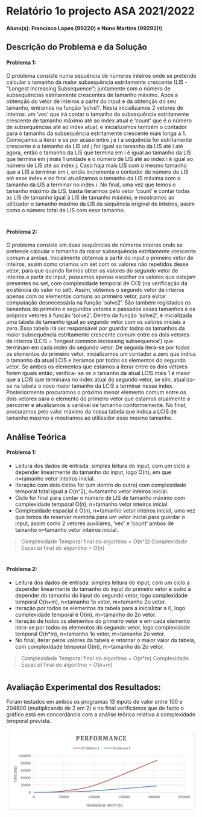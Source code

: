 # Relatório 1o projecto ASA 2021/2022
#### Aluno(s): Francisco Lopes (99220) e Nuno Martins (99292)\\\
  

        
## Descrição do Problema e da Solução
#### Problema 1:

O problema consiste numa sequência de números inteiros onde se pretende calcular o tamanho da maior subsequência estritamente crescente (LIS - “Longest Increasing Subsequence”) juntamente com o número de subsequências estritamente crescentes de tamanho máximo.
Após a obtenção do vetor de inteiros a partir do input e da obtenção do seu tamanho, entramos na função ‘solve1’. Nesta inicializamos 2 vetores de inteiros: um ‘vec’ que irá contar o tamanho da subsequência estritamente crescente de tamanho máximo até ao index atual e ‘count’ que é o número de subsequências até ao index atual, e inicializamos também o contador para o tamanho da subsequência estritamente crescente mais longa a 1. Começamos a iterar e se por acaso entre j e i a sequência for estritamente crescente e o tamanho da LIS até j for igual ao tamanho da LIS até i até agora, então o tamanho da LIS que termina em i é igual ao tamanho da LIS que termina em j mais 1 unidade e o número de LIS até ao index i é igual ao número de LIS até ao index j. Caso haja mais LIS com o mesmo tamanho que a LIS a terminar em i, então incrementa o contador de número de LIS até esse index e no final atualizamos o tamanho da LIS máxima com o tamanho da LIS a terminar no index i. No final, uma vez que temos o tamanho máximo da LIS, basta iterarmos pelo vetor ‘count’ e contar todas as LIS de tamanho igual à LIS de tamanho máximo, e mostramos ao utilizador o tamanho máximo da LIS da sequência original de inteiros, assim como o número total de LIS com esse tamanho.

#
#
#
#### Problema 2:
O problema consiste em duas sequências de números inteiros onde se pretende calcular o tamanho da maior subsequência estritamente crescente comum a ambas.
Inicialmente obtemos a partir do input o primeiro vetor de inteiros, assim como criamos um set com os valores não repetidos desse vetor, para que quando formos obter os valores do segundo vetor de inteiros a partir do input, possamos apenas escolher os valores que estejam presentes no set, com complexidade temporal de O(1) (na verificação da existência do valor no set). Assim, obtemos o segundo vetor de inteiros apenas com os elementos comuns ao primeiro vetor, para evitar computação desnecessária na função ‘solve2’. São também registados os tamanhos do primeiro e segundos vetores e passados esses tamanhos e os próprios vetores à função ‘solve2’. Dentro da função ‘solve2’, é inicializada uma tabela de tamanho igual ao segundo vetor com os valores iniciais a zero. Essa tabela irá ser responsável por guardar todos os tamanhos da maior subsequência estritamente crescente comum entre os dois vetores de inteiros (LCIS = ‘longest common increasing subsequence’) que terminam em cada index do segundo vetor. De seguida itera-se por todos os elementos do primeiro vetor, inicializamos um contador a zero que indica o tamanho da atual LCIS e iteramos por todos os elementos do segundo vetor.
Se ambos os elementos que estamos a iterar entre os dois vetores forem iguais então, verifica- se se o tamanho da atual LCIS mais 1 é maior que a LCIS que terminava no index atual do segundo vetor, se sim, atualiza-se na tabela o novo maior tamanho da LCIS a terminar nesse index. Posteriormente procuramos o próximo menor elemento comum entre os dois vetores para o elemento do primeiro vetor que estamos atualmente a percorrer e atualizamos a variável de tamanho conformemente. No final, procuramos pelo valor máximo da nossa tabela que indica a LCIS de tamanho máximo e mostramos ao utilizador esse mesmo tamanho.



## Análise Teórica
#### Problema 1:
- Leitura dos dados de entrada: simples leitura do input, com um ciclo a depender linearmente do tamanho do input, logo O(n), em que n=tamanho vetor inteiros inicial.
- Iteração com dois ciclos for (um dentro do outro) com complexidade temporal total igual
a O(n^2), n=tamanho vetor inteiros inicial.
- Ciclo for final para contar o número de LIS de tamanho máximo com complexidade
temporal O(n), n=tamanho vetor inteiros inicial.
- Complexidade espacial é O(n), n=tamanho vetor inteiros inicial, uma vez que temos de
reservar memória para um vetor inicial para guardar o input, assim como 2 vetores auxiliares, ‘vec’ e ‘count’ ambos de tamanho n=tamanho vetor inteiros inicial.

> Complexidade Temporal final do algoritmo = O(n^2) 
Complexidade Espacial final do algoritmo = O(n)
#
#### Problema 2:
- Leitura dos dados de entrada: simples leitura do input, com um ciclo a depender linearmente do tamanho do input do primeiro vetor e outro a depender do tamanho do input do segundo vetor, logo complexidade temporal O(n+m), n=tamanho 1o vetor, m=tamanho 2o vetor.
- Iteração por todos os elementos da tabela para a inicializar a 0, logo complexidade temporal é O(m), m=tamanho do 2o vetor.
- Iteração de todos os elementos do primeiro vetor e em cada elemento itera-se por todos os elementos do segundo vetor, logo complexidade temporal O(n*m), n=tamanho 1o vetor, m=tamanho 2o vetor.
- No final, iterar pelos valores da tabela e retornar o maior valor da tabela, com complexidade temporal O(m), m=tamanho do 2o vetor.

> Complexidade Temporal final do algoritmo = O(n*m)
Complexidade Espacial final do algoritmo = O(n+m)
#
#
#

## Avaliação Experimental dos Resultados:
 Foram testados em ambos os programas 13 inputs de valor entre 100 e 204800 (multiplicando de 2 em 2) e no final verificámos que de facto o gráfico está em concordância com a análise teórica relativa à complexidade temporal prevista.

![Graph](/graph.png "Complexity Analysis")


